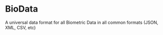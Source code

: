 BioData
=======

A universal data format for all Biometric Data in all common formats (JSON, XML, CSV, etc)
